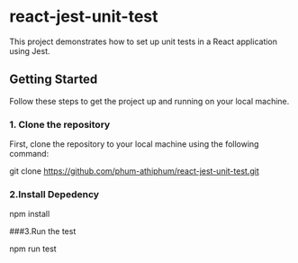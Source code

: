 # react-jest-unit-test

This project demonstrates how to set up unit tests in a React application using Jest.

## Getting Started

Follow these steps to get the project up and running on your local machine.

### 1. Clone the repository

First, clone the repository to your local machine using the following command:

git clone https://github.com/phum-athiphum/react-jest-unit-test.git

### 2.Install Depedency
npm install

###3.Run the test

npm run test
